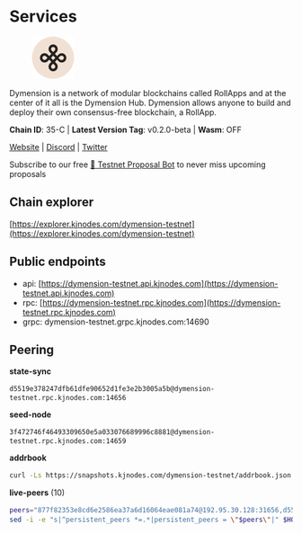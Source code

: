 # Services

<figure><img src="https://raw.githubusercontent.com/kj89/cosmos-images/main/logos/dymension.png" alt=""><figcaption></figcaption></figure>

Dymension is a network of modular blockchains called RollApps  and at the center of it all is the Dymension Hub. Dymension  allows anyone to build and deploy their own consensus-free blockchain, a RollApp.

**Chain ID**: 35-C | **Latest Version Tag**: v0.2.0-beta | **Wasm**: OFF

[Website](https://dymension.xyz/) | [Discord](https://discord.gg/dymension) | [Twitter](https://twitter.com/dymensionXYZ)



Subscribe to our free [🤖 Testnet Proposal Bot](https://t.me/kjnodes_testnet_proposal_bot) to never miss upcoming proposals


## Chain explorer
[https://explorer.kjnodes.com/dymension-testnet](https://explorer.kjnodes.com/dymension-testnet)

## Public endpoints

* api: [https://dymension-testnet.api.kjnodes.com](https://dymension-testnet.api.kjnodes.com)
* rpc: [https://dymension-testnet.rpc.kjnodes.com](https://dymension-testnet.rpc.kjnodes.com)
* grpc: dymension-testnet.grpc.kjnodes.com:14690

## Peering

**state-sync**

```text
d5519e378247dfb61dfe90652d1fe3e2b3005a5b@dymension-testnet.rpc.kjnodes.com:14656
```

**seed-node**

```text
3f472746f46493309650e5a033076689996c8881@dymension-testnet.rpc.kjnodes.com:14659
```

**addrbook**
```bash
curl -Ls https://snapshots.kjnodes.com/dymension-testnet/addrbook.json > $HOME/.dymension/config/addrbook.json
```

**live-peers** (10)
```bash
peers="877f82353e8cd6e2586ea37a6d16064eae081a74@192.95.30.128:31656,d5519e378247dfb61dfe90652d1fe3e2b3005a5b@65.109.68.190:14656,0d7ec1ea841e763267f197e2e0aa89467da24064@94.19.249.187:35656,547cf669555bd611ba57b37bb0f288793ea4ec49@141.94.138.48:26673,7f928378eecafe22fe1e93d9f63db181cec3f8a3@145.239.143.76:11256,d2b841acdcabb622e9033fe685a395eef091f2fe@65.108.199.62:46656,77c42c2b2702437981976f7a648c26cd37911f7b@65.108.9.230:46656,bb8615bb51139c05fd59020fc2aa7eac210690b4@135.181.221.186:27656,8f84d324a2d266e612d06db4a793b0d001ee62a0@38.146.3.200:20556,8c4da005c8a68682402293f951449f042e6f3dbf@164.92.190.234:21456"
sed -i -e "s|^persistent_peers *=.*|persistent_peers = \"$peers\"|" $HOME/.dymension/config/config.toml
```

